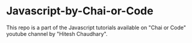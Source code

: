 # Javascript-by-Chai-or-Code
This repo is a part of the Javascript tutorials available on "Chai or Code" youtube channel by "Hitesh Chaudhary".
